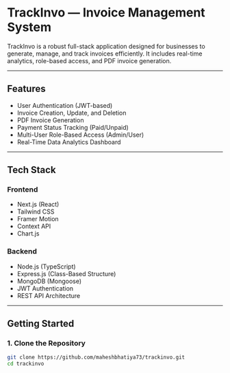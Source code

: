# TrackInvo — Invoice Management System

TrackInvo is a robust full-stack application designed for businesses to generate, manage, and track invoices efficiently. It includes real-time analytics, role-based access, and PDF invoice generation.

---

## Features

- User Authentication (JWT-based)
- Invoice Creation, Update, and Deletion
- PDF Invoice Generation
- Payment Status Tracking (Paid/Unpaid)
- Multi-User Role-Based Access (Admin/User)
- Real-Time Data Analytics Dashboard

---

## Tech Stack

### Frontend
- Next.js (React)
- Tailwind CSS
- Framer Motion
- Context API
- Chart.js

### Backend
- Node.js (TypeScript)
- Express.js (Class-Based Structure)
- MongoDB (Mongoose)
- JWT Authentication
- REST API Architecture

---

## Getting Started

### 1. Clone the Repository

```bash
git clone https://github.com/maheshbhatiya73/trackinvo.git
cd trackinvo

